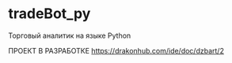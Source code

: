 # tradeBot_py
Торговый аналитик на языке Python

ПРОЕКТ В РАЗРАБОТКЕ
https://drakonhub.com/ide/doc/dzbart/2
